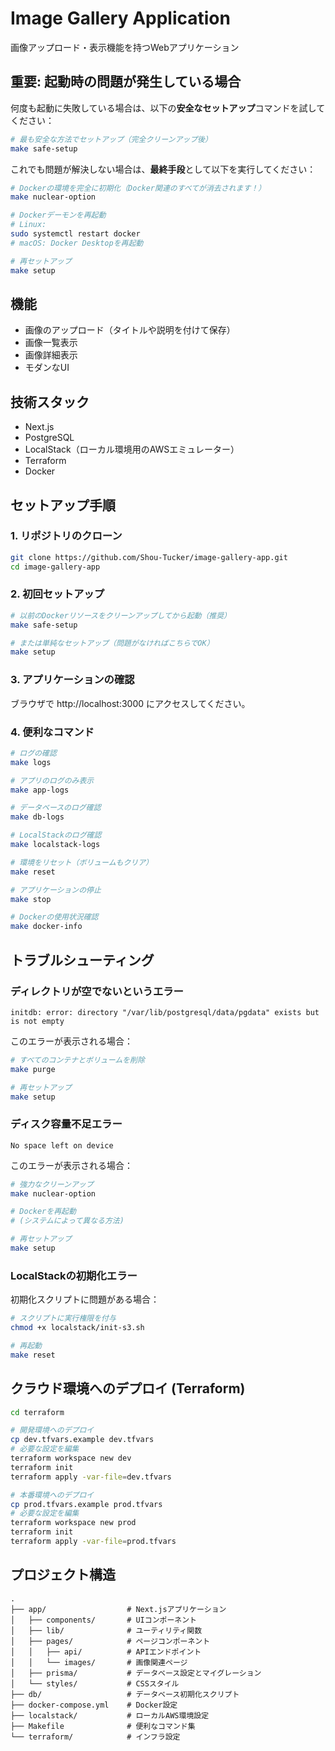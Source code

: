 # Image Gallery Application

画像アップロード・表示機能を持つWebアプリケーション

## 重要: 起動時の問題が発生している場合

何度も起動に失敗している場合は、以下の**安全なセットアップ**コマンドを試してください：

```bash
# 最も安全な方法でセットアップ（完全クリーンアップ後）
make safe-setup
```

これでも問題が解決しない場合は、**最終手段**として以下を実行してください：

```bash
# Dockerの環境を完全に初期化（Docker関連のすべてが消去されます！）
make nuclear-option

# Dockerデーモンを再起動
# Linux:
sudo systemctl restart docker
# macOS: Docker Desktopを再起動

# 再セットアップ
make setup
```

## 機能

- 画像のアップロード（タイトルや説明を付けて保存）
- 画像一覧表示
- 画像詳細表示
- モダンなUI

## 技術スタック

- Next.js
- PostgreSQL
- LocalStack（ローカル環境用のAWSエミュレーター）
- Terraform
- Docker

## セットアップ手順

### 1. リポジトリのクローン

```bash
git clone https://github.com/Shou-Tucker/image-gallery-app.git
cd image-gallery-app
```

### 2. 初回セットアップ

```bash
# 以前のDockerリソースをクリーンアップしてから起動（推奨）
make safe-setup

# または単純なセットアップ（問題がなければこちらでOK）
make setup
```

### 3. アプリケーションの確認

ブラウザで http://localhost:3000 にアクセスしてください。

### 4. 便利なコマンド

```bash
# ログの確認
make logs

# アプリのログのみ表示
make app-logs

# データベースのログ確認
make db-logs

# LocalStackのログ確認
make localstack-logs

# 環境をリセット（ボリュームもクリア）
make reset

# アプリケーションの停止
make stop

# Dockerの使用状況確認
make docker-info
```

## トラブルシューティング

### ディレクトリが空でないというエラー

```
initdb: error: directory "/var/lib/postgresql/data/pgdata" exists but is not empty
```

このエラーが表示される場合：

```bash
# すべてのコンテナとボリュームを削除
make purge

# 再セットアップ
make setup
```

### ディスク容量不足エラー

```
No space left on device
```

このエラーが表示される場合：

```bash
# 強力なクリーンアップ
make nuclear-option

# Dockerを再起動
# (システムによって異なる方法)

# 再セットアップ
make setup
```

### LocalStackの初期化エラー

初期化スクリプトに問題がある場合：

```bash
# スクリプトに実行権限を付与
chmod +x localstack/init-s3.sh

# 再起動
make reset
```

## クラウド環境へのデプロイ (Terraform)

```bash
cd terraform

# 開発環境へのデプロイ
cp dev.tfvars.example dev.tfvars
# 必要な設定を編集
terraform workspace new dev
terraform init
terraform apply -var-file=dev.tfvars

# 本番環境へのデプロイ
cp prod.tfvars.example prod.tfvars
# 必要な設定を編集
terraform workspace new prod
terraform init
terraform apply -var-file=prod.tfvars
```

## プロジェクト構造

```
.
├── app/                  # Next.jsアプリケーション
│   ├── components/       # UIコンポーネント
│   ├── lib/              # ユーティリティ関数
│   ├── pages/            # ページコンポーネント
│   │   ├── api/          # APIエンドポイント
│   │   └── images/       # 画像関連ページ
│   ├── prisma/           # データベース設定とマイグレーション
│   └── styles/           # CSSスタイル
├── db/                   # データベース初期化スクリプト
├── docker-compose.yml    # Docker設定
├── localstack/           # ローカルAWS環境設定
├── Makefile              # 便利なコマンド集
└── terraform/            # インフラ設定
```
